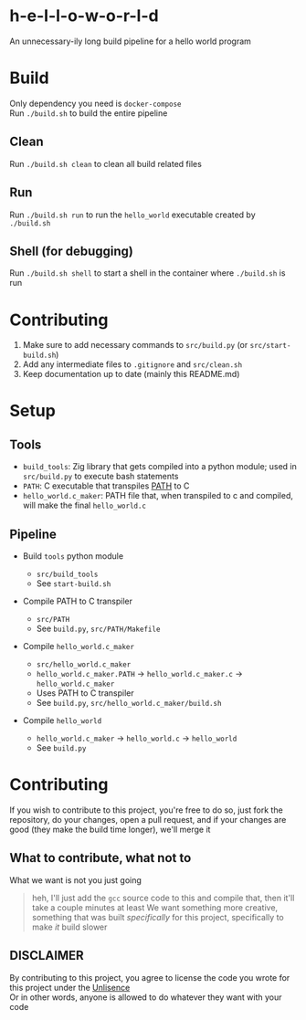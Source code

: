 # h-e-l-l-o-w-o-r-l-d

An unnecessary-ily long build pipeline for a hello world program

# Build

Only dependency you need is `docker-compose`<br/>
Run `./build.sh` to build the entire pipeline

## Clean

Run `./build.sh clean` to clean all build related files

## Run

Run `./build.sh run` to run the `hello_world` executable created by `./build.sh`

## Shell (for debugging)

Run `./build.sh shell` to start a shell in the container where `./build.sh` is run

# Contributing

1) Make sure to add necessary commands to `src/build.py` (or `src/start-build.sh`)
2) Add any intermediate files to `.gitignore` and `src/clean.sh`
3) Keep documentation up to date (mainly this README.md)

# Setup

## Tools

<!-- Add an entry here for every sub project -->
- `build_tools`: Zig library that gets compiled into a python module; used in `src/build.py` to execute bash statements
- `PATH`: C executable that transpiles [PATH](https://esolangs.org/wiki/PATH) to C
- `hello_world.c_maker`: PATH file that, when transpiled to c and compiled, will make the final `hello_world.c`

## Pipeline

<!-- Add an entry here for every step in the build process -->
- Build `tools` python module
  - `src/build_tools`
  - See `start-build.sh`

- Compile PATH to C transpiler
  - `src/PATH`
  - See `build.py`, `src/PATH/Makefile`

- Compile `hello_world.c_maker`
  - `src/hello_world.c_maker`
  - `hello_world.c_maker.PATH` -> `hello_world.c_maker.c` -> `hello_world.c_maker`
  - Uses PATH to C transpiler
  - See `build.py`, `src/hello_world.c_maker/build.sh`

- Compile `hello_world`
  - `hello_world.c_maker` -> `hello_world.c` -> `hello_world`
  - See `build.py`

# Contributing

If you wish to contribute to this project, you're free to do so,
just fork the repository, do your changes, open a pull request,
and if your changes are good (they make the build time longer), we'll merge it

## What to contribute, what not to

What we want is not you just going
> heh, I'll just add the `gcc` source code to this and compile that, then it'll take a couple minutes at least
We want something more creative, something that was built *specifically* for this project, specifically to make *it* build slower

## DISCLAIMER

By contributing to this project, you agree to license the code you wrote for this project under the [Unlisence](LICENSE)<br/>
Or in other words, anyone is allowed to do whatever they want with your code
